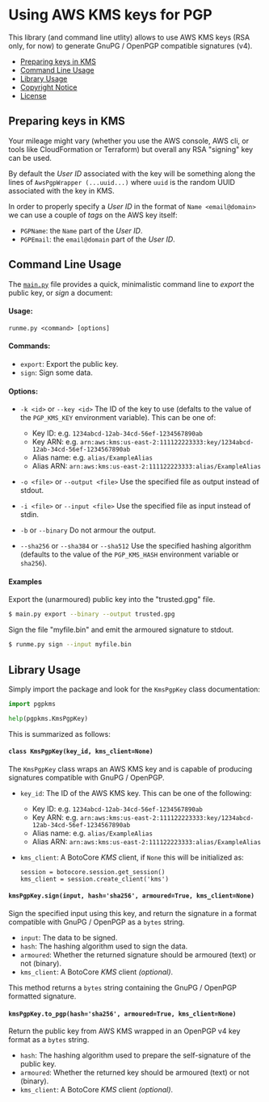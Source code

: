 Using AWS KMS keys for PGP
==========================

This library (and command line utlity) allows to use AWS KMS keys (RSA only,
for now) to generate GnuPG / OpenPGP compatible signatures (v4).

* [Preparing keys in KMS](#preparing-keys-in-kms)
* [Command Line Usage](#command-line-usage)
* [Library Usage](#library-usage)
* [Copyright Notice](NOTICE.md)
* [License](LICENSE.md)



Preparing keys in KMS
---------------------

Your mileage might vary (whether you use the AWS console, AWS cli, or tools like
CloudFormation or Terraform) but overall any RSA "signing" key can be used.

By default the _User ID_ associated with the key will be something along the
lines of `AwsPgpWrapper (...uuid...)` where `uuid` is the random UUID associated
with the key in KMS.

In order to properly specify a _User ID_ in the format of `Name <email@domain>`
we can use a couple of _tags_ on the AWS key itself:

* `PGPName`: the `Name` part of the _User ID_.
* `PGPEmail`: the `email@domain` part of the _User ID_.



Command Line Usage
------------------

The [`main.py`](./main.py) file provides a quick, minimalistic command line
to _export_ the public key, or _sign_ a document:

#### Usage:

`runme.py <command> [options]`

#### Commands:

* `export`: Export the public key.
* `sign`: Sign some data.

#### Options:

* `-k <id>` or `--key <id>`
  The ID of the key to use (defalts to the value of the `PGP_KMS_KEY` environment variable).
  This can be one of:
  * Key ID: e.g. `1234abcd-12ab-34cd-56ef-1234567890ab`
  * Key ARN: e.g. `arn:aws:kms:us-east-2:111122223333:key/1234abcd-12ab-34cd-56ef-1234567890ab`
  * Alias name: e.g. `alias/ExampleAlias`
  * Alias ARN: `arn:aws:kms:us-east-2:111122223333:alias/ExampleAlias`

* `-o <file>` or `--output <file>`
  Use the specified file as output instead of stdout.

* `-i <file>` or `--input <file>`
  Use the specified file as input instead of stdin.

* `-b` or `--binary`
  Do not armour the output.

* `--sha256` or `--sha384` or `--sha512`
  Use the specified hashing algorithm (defaults to the value of the `PGP_KMS_HASH` environment variable or `sha256`).

#### Examples

Export the (unarmoured) public key into the "trusted.gpg" file.

```bash
$ main.py export --binary --output trusted.gpg
```

Sign the file "myfile.bin" and emit the armoured signature to stdout.

```bash
$ runme.py sign --input myfile.bin
```



Library Usage
-------------

Simply import the package and look for the `KmsPgpKey` class documentation:

```python
import pgpkms

help(pgpkms.KmsPgpKey)
```

This is summarized as follows:

#### `class KmsPgpKey(key_id, kms_client=None)`

The `KmsPgpKey` class wraps an AWS KMS key and is capable of producing
signatures compatible with GnuPG / OpenPGP.

* `key_id`: The ID of the AWS KMS key. This can be one of the following:
  * Key ID: e.g. `1234abcd-12ab-34cd-56ef-1234567890ab`
  * Key ARN: e.g. `arn:aws:kms:us-east-2:111122223333:key/1234abcd-12ab-34cd-56ef-1234567890ab`
  * Alias name: e.g. `alias/ExampleAlias`
  * Alias ARN: `arn:aws:kms:us-east-2:111122223333:alias/ExampleAlias`

* `kms_client`: A BotoCore _KMS_ client, if `None` this will be initialized as:
  ```
  session = botocore.session.get_session()
  kms_client = session.create_client('kms')
  ```

#### `kmsPgpKey.sign(input, hash='sha256', armoured=True, kms_client=None)`

Sign the specified input using this key, and return the signature in a format
compatible with GnuPG / OpenPGP as a `bytes` string.

* `input`: The data to be signed.
* `hash`: The hashing algorithm used to sign the data.
* `armoured`: Whether the returned signature should be armoured (text) or not (binary).
* `kms_client`: A BotoCore _KMS_ client _(optional)_.

This method returns a `bytes` string containing the GnuPG / OpenPGP formatted
signature.

#### `kmsPgpKey.to_pgp(hash='sha256', armoured=True, kms_client=None)`

Return the public key from AWS KMS wrapped in an OpenPGP v4 key format as a
`bytes` string.

* `hash`: The hashing algorithm used to prepare the self-signature of the public key.
* `armoured`: Whether the returned key should be armoured (text) or not (binary).
* `kms_client`: A BotoCore _KMS_ client _(optional)_.
